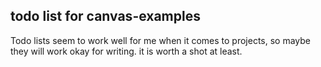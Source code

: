 ## todo list for canvas-examples

Todo lists seem to work well for me when it comes to projects, so maybe they will work okay for writing. it is worth a shot at least.
